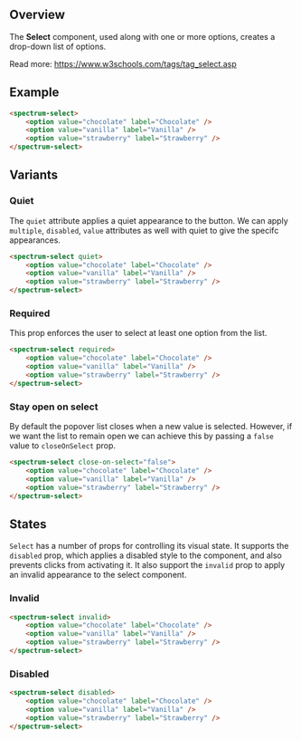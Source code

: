 ## Overview

The **Select** component, used along with one or more options, creates a drop-down list of options.

Read more: https://www.w3schools.com/tags/tag_select.asp

## Example

```html
<spectrum-select>
    <option value="chocolate" label="Chocolate" />
    <option value="vanilla" label="Vanilla" />
    <option value="strawberry" label="Strawberry" />
</spectrum-select>
```

## Variants

### Quiet

The `quiet` attribute applies a quiet appearance to the button. We can apply `multiple`, `disabled`, `value` attributes as well with quiet to give the specifc appearances.

```html
<spectrum-select quiet>
    <option value="chocolate" label="Chocolate" />
    <option value="vanilla" label="Vanilla" />
    <option value="strawberry" label="Strawberry" />
</spectrum-select>
```

### Required

This prop enforces the user to select at least one option from the list.

```html
<spectrum-select required>
    <option value="chocolate" label="Chocolate" />
    <option value="vanilla" label="Vanilla" />
    <option value="strawberry" label="Strawberry" />
</spectrum-select>
```

### Stay open on select

By default the popover list closes when a new value is selected. However, if we want the list to remain open we can achieve this by passing a `false` value to `closeOnSelect` prop.

```html
<spectrum-select close-on-select="false">
    <option value="chocolate" label="Chocolate" />
    <option value="vanilla" label="Vanilla" />
    <option value="strawberry" label="Strawberry" />
</spectrum-select>
```

## States

`Select` has a number of props for controlling its visual state. It supports the `disabled` prop, which applies a disabled style to the component, and also prevents clicks from activating it. It also support the `invalid` prop to apply an invalid appearance to the select component.

### Invalid

```html
<spectrum-select invalid>
    <option value="chocolate" label="Chocolate" />
    <option value="vanilla" label="Vanilla" />
    <option value="strawberry" label="Strawberry" />
</spectrum-select>
```

### Disabled

```html
<spectrum-select disabled>
    <option value="chocolate" label="Chocolate" />
    <option value="vanilla" label="Vanilla" />
    <option value="strawberry" label="Strawberry" />
</spectrum-select>
```

<!--
## Handling Events

Events handlers for change, open and close can be registered on a `Select` component as shown below.

<spectrum-select
  onChange={e => console.log(e, 'changed')}
  onOpen={e => console.log(e, 'opened')}
  onClose={e => console.log(e, 'closed')}
  options={[
    {label: 'Chocolate',value: 'chocolate'},
    {label: 'Vanilla',value: 'vanilla'},
    {label: 'Strawberry',value: 'strawberry'}
  ]}
/>

```html
<spectrum-select
  onChange={e => console.log(e, 'changed')}
  onOpen={e => console.log(e, 'opened')}
  onClose={e => console.log(e, 'closed')}
  options={[
    {label: 'Chocolate',value: 'chocolate'},
    {label: 'Vanilla',value: 'vanilla'},
    {label: 'Strawberry',value: 'strawberry'}
  ]}
/>
```

## Internationalization

To internationalize a select, localized strings should be passed to the `label` field of the options prop.

## Accessibility

Select component is accessible by default. The correct aria roles will automatically be applied.

-->
